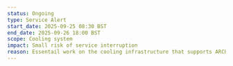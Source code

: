 ```yaml
---
status: Ongoing
type: Service Alert
start_date: 2025-09-25 08:30 BST
end_date: 2025-09-26 18:00 BST 
scope: Cooling system
impact: Small risk of service interruption
reason: Essentail work on the cooling infrastructure that supports ARCHER2
---
```

